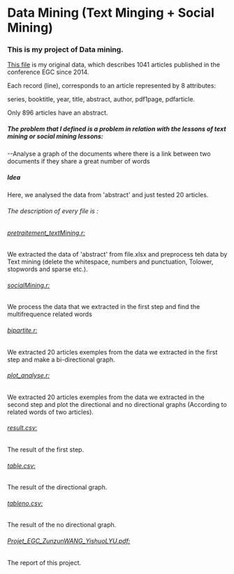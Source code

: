 <h1>Data Mining (Text Minging + Social Mining)</h1>
<h3>This is my project of Data mining.</h3>
<p><a href="https://github.com/yishuo/Text_Social_Mining/blob/master/Cas2015_16.xlsx">This file<a> is my original data, which describes 1041 articles published in the conference EGC since 2014.</p>
<p>Each record (line), corresponds to an article represented by 8 attributes:</p>
<p>series, booktitle, year, title, abstract, author, pdf1page, pdfarticle.<p>
<p>Only 896 articles have an abstract.<p>

<h5>The problem that I defined is a problem in relation with the lessons of text mining or social mining lessons:</h5>
<p>--Analyse a graph of the documents where there is a link between two documents if they share a great number of words</p>

<p><h5>Idea</h5>Here, we analysed the data from 'abstract' and just tested 20 articles.</p>

<h6>The description of every file is :</h6>
<p><h6><a href="https://github.com/yishuo/Text_Social_Mining/blob/master/pretraitement_textMining.r">pretraitement_textMining.r:</a></h6>We extracted the data of 'abstract' from file.xlsx and preprocess teh data by Text mining (delete the whitespace, numbers and punctuation, Tolower,  stopwords and sparse etc.).</p>
<p><h6><a href="https://github.com/yishuo/Text_Social_Mining/blob/master/socialMining.r">socialMining.r:</a></h6>
We process the data that we extracted in the first step and find the multifrequence related words </p>
<p><h6><a href="https://github.com/yishuo/Text_Social_Mining/blob/master/bipartite.r">bipartite.r:</a></h6>
We extracted 20 articles exemples from the data we extracted in the first step and make a bi-directional graph.</p>
<p><h6><a href="https://github.com/yishuo/Text_Social_Mining/blob/master/plot_analyse.r">plot_analyse.r:</a></h6>
We extracted 20 articles exemples from the data we extracted in the second step and plot the directional and no directional graphs (According to related words of two articles). </p>
<p><h6><a href="https://github.com/yishuo/Text_Social_Mining/blob/master/result.csv">result.csv:</a></h6>The result of the first step.</p>
<p><h6><a href="https://github.com/yishuo/Text_Social_Mining/blob/master/table.csv">table.csv:</a></h6>The result of the directional graph.</p>
<p><h6><a href="https://github.com/yishuo/Text_Social_Mining/blob/master/tableno.csv">tableno.csv:</a></h6>The result of the no directional graph.</p>
<p><h6><a href="https://github.com/yishuo/Text_Social_Mining/blob/master/Projet_EGC_ZunzunWANG_YishuoLYU.pdf">Projet_EGC_ZunzunWANG_YishuoLYU.pdf:</a></h6>The report of this project.</p>


